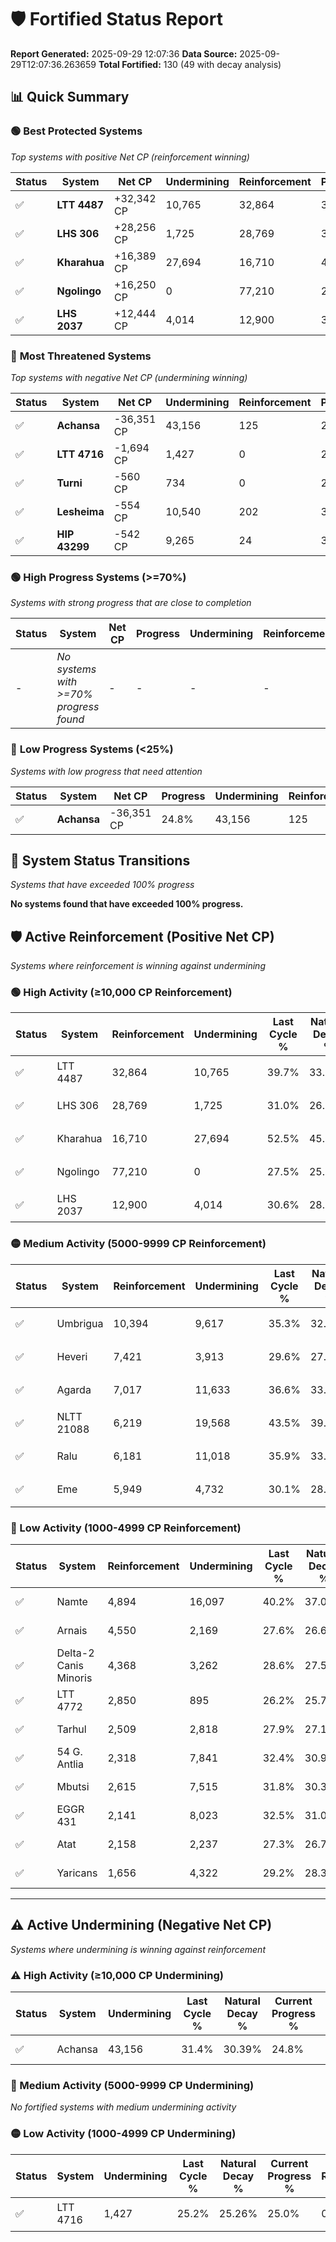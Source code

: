 # 🛡️ Fortified Status Report

**Report Generated:** 2025-09-29 12:07:36
**Data Source:** 2025-09-29T12:07:36.263659
**Total Fortified:** 130 (49 with decay analysis)

## 📊 Quick Summary

### 🟢 **Best Protected Systems**
*Top systems with positive Net CP (reinforcement winning)*

| Status | System | Net CP | Undermining | Reinforcement | Progress |
|--------|--------|--------|-------------|---------------|----------|
| ✅ | **LTT 4487** | +32,342 CP | 10,765 | 32,864 | 38.0% |
| ✅ | **LHS 306** | +28,256 CP | 1,725 | 28,769 | 30.7% |
| ✅ | **Kharahua** | +16,389 CP | 27,694 | 16,710 | 48.2% |
| ✅ | **Ngolingo** | +16,250 CP | 0 | 77,210 | 27.5% |
| ✅ | **LHS 2037** | +12,444 CP | 4,014 | 12,900 | 30.0% |

### 🔴 **Most Threatened Systems**
*Top systems with negative Net CP (undermining winning)*

| Status | System | Net CP | Undermining | Reinforcement | Progress |
|--------|--------|--------|-------------|---------------|----------|
| ✅ | **Achansa** | -36,351 CP | 43,156 | 125 | 24.8% |
| ✅ | **LTT 4716** | -1,694 CP | 1,427 | 0 | 25.0% |
| ✅ | **Turni** | -560 CP | 734 | 0 | 25.5% |
| ✅ | **Lesheima** | -554 CP | 10,540 | 202 | 32.6% |
| ✅ | **HIP 43299** | -542 CP | 9,265 | 24 | 31.8% |

### 🟢 **High Progress Systems (>=70%)**
*Systems with strong progress that are close to completion*

| Status | System | Net CP | Progress | Undermining | Reinforcement |
|--------|--------|--------|----------|-------------|---------------|
| - | *No systems with >=70% progress found* | - | - | - | - |

### 🔴 **Low Progress Systems (<25%)**
*Systems with low progress that need attention*

| Status | System | Net CP | Progress | Undermining | Reinforcement |
|--------|--------|--------|----------|-------------|---------------|
| ✅ | **Achansa** | -36,351 CP | 24.8% | 43,156 | 125 |
## 🔄 System Status Transitions
*Systems that have exceeded 100% progress*

**No systems found that have exceeded 100% progress.**

## 🛡️ Active Reinforcement (Positive Net CP)
*Systems where reinforcement is winning against undermining*

### 🟢 High Activity (≥10,000 CP Reinforcement)

| Status | System | Reinforcement | Undermining | Last Cycle % | Natural Decay % | Current Progress % | Current CP | Net CP | Activity |
|--------|--------|---------------|-------------|--------------|-----------------|-------------------|------------|--------|----------|
| ✅ | LTT 4487 | 32,864 | 10,765 | 39.7% | 33.02% | 38.0% | 247,000 | +32,342 | 🟢 High Reinforcement |
| ✅ | LHS 306 | 28,769 | 1,725 | 31.0% | 26.35% | 30.7% | 199,550 | +28,256 | 🟢 High Reinforcement |
| ✅ | Kharahua | 16,710 | 27,694 | 52.5% | 45.68% | 48.2% | 313,300 | +16,389 | 🟢 High Reinforcement |
| ✅ | Ngolingo | 77,210 | 0 | 27.5% | 25.00% | 27.5% | 178,750 | +16,250 | 🟢 High Reinforcement |
| ✅ | LHS 2037 | 12,900 | 4,014 | 30.6% | 28.09% | 30.0% | 195,000 | +12,444 | 🟢 High Reinforcement |

### 🟡 Medium Activity (5000-9999 CP Reinforcement)

| Status | System | Reinforcement | Undermining | Last Cycle % | Natural Decay % | Current Progress % | Current CP | Net CP | Activity |
|--------|--------|---------------|-------------|--------------|-----------------|-------------------|------------|--------|----------|
| ✅ | Umbrigua | 10,394 | 9,617 | 35.3% | 32.26% | 33.8% | 219,699 | +9,989 | 🟡 Medium Reinforcement |
| ✅ | Heveri | 7,421 | 3,913 | 29.6% | 27.94% | 29.0% | 188,500 | +6,872 | 🟡 Medium Reinforcement |
| ✅ | Agarda | 7,017 | 11,633 | 36.6% | 33.78% | 34.8% | 226,199 | +6,646 | 🟡 Medium Reinforcement |
| ✅ | NLTT 21088 | 6,219 | 19,568 | 43.5% | 39.61% | 40.5% | 263,250 | +5,805 | 🟡 Medium Reinforcement |
| ✅ | Ralu | 6,181 | 11,018 | 35.9% | 33.31% | 34.2% | 222,300 | +5,791 | 🟡 Medium Reinforcement |
| ✅ | Eme | 5,949 | 4,732 | 30.1% | 28.57% | 29.4% | 191,100 | +5,424 | 🟡 Medium Reinforcement |

### 🔴 Low Activity (1000-4999 CP Reinforcement)

| Status | System | Reinforcement | Undermining | Last Cycle % | Natural Decay % | Current Progress % | Current CP | Net CP | Activity |
|--------|--------|---------------|-------------|--------------|-----------------|-------------------|------------|--------|----------|
| ✅ | Namte | 4,894 | 16,097 | 40.2% | 37.02% | 37.7% | 245,050 | +4,444 | 🔵 Low Reinforcement |
| ✅ | Arnais | 4,550 | 2,169 | 27.6% | 26.68% | 27.3% | 177,450 | +4,035 | 🔵 Low Reinforcement |
| ✅ | Delta-2 Canis Minoris | 4,368 | 3,262 | 28.6% | 27.50% | 28.1% | 182,650 | +3,876 | 🔵 Low Reinforcement |
| ✅ | LTT 4772 | 2,850 | 895 | 26.2% | 25.74% | 26.1% | 169,650 | +2,338 | 🔵 Low Reinforcement |
| ✅ | Tarhul | 2,509 | 2,818 | 27.9% | 27.19% | 27.5% | 178,750 | +2,033 | 🔵 Low Reinforcement |
| ✅ | 54 G. Antlia | 2,318 | 7,841 | 32.4% | 30.91% | 31.2% | 202,800 | +1,863 | 🔵 Low Reinforcement |
| ✅ | Mbutsi | 2,615 | 7,515 | 31.8% | 30.34% | 30.6% | 198,900 | +1,706 | 🔵 Low Reinforcement |
| ✅ | EGGR 431 | 2,141 | 8,023 | 32.5% | 31.04% | 31.3% | 203,450 | +1,678 | 🔵 Low Reinforcement |
| ✅ | Atat | 2,158 | 2,237 | 27.3% | 26.74% | 27.0% | 175,500 | +1,663 | 🔵 Low Reinforcement |
| ✅ | Yaricans | 1,656 | 4,322 | 29.2% | 28.31% | 28.5% | 185,249 | +1,202 | 🔵 Low Reinforcement |


---

## ⚠️ Active Undermining (Negative Net CP)
*Systems where undermining is winning against reinforcement*

### ⚠️ High Activity (≥10,000 CP Undermining)

| Status | System | Undermining | Last Cycle % | Natural Decay % | Current Progress % | Reinforcement | Current CP | Net CP | Activity |
|--------|--------|-------------|--------------|-----------------|-------------------|---------------|------------|--------|----------|
| ✅ | Achansa | 43,156 | 31.4% | 30.39% | 24.8% | 125 | 161,200 | -36,351 | ⚠️ High Undermining |

### 🔶 Medium Activity (5000-9999 CP Undermining)

*No fortified systems with medium undermining activity*

### 🟡 Low Activity (1000-4999 CP Undermining)

| Status | System | Undermining | Last Cycle % | Natural Decay % | Current Progress % | Reinforcement | Current CP | Net CP | Activity |
|--------|--------|-------------|--------------|-----------------|-------------------|---------------|------------|--------|----------|
| ✅ | LTT 4716 | 1,427 | 25.2% | 25.26% | 25.0% | 0 | 162,500 | -1,694 | 🟡 Low Undermining |
